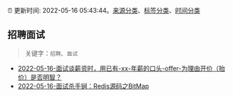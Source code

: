 :alarm_clock: 更新时间: 2022-05-16 05:43:44。[来源分类](../README.md)、[标签分类](../TAGS.md)、[时间分类](../TIMELINE.md)

## 招聘面试


> 关键字：`招聘`、`面试`



- [2022-05-16-面试谈薪资时，用已有-xx-年薪的口头-offer-为理由开价（抬价）是否明智？](https://www.v2ex.com/t/853136) 
- [2022-05-16-面试杀手锏：Redis源码之BitMap](https://toutiao.io/k/h50ng9m) 